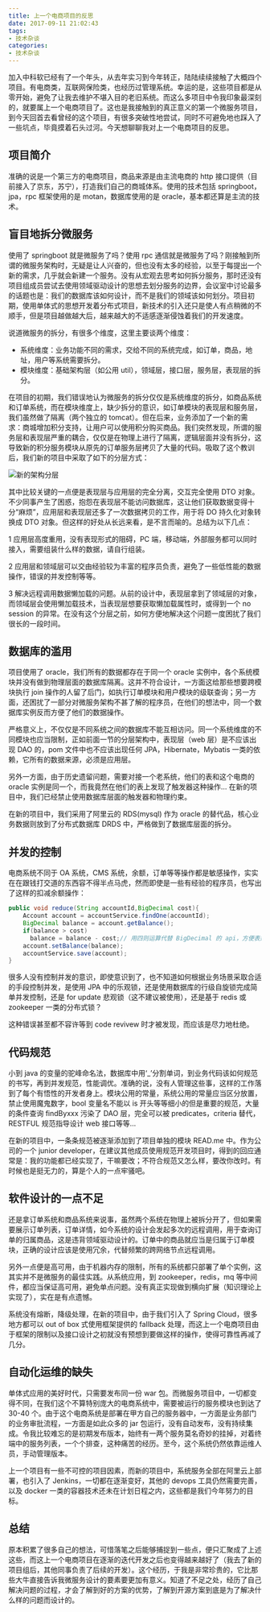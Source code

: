 ```yaml
---
title: 上一个电商项目的反思
date: 2017-09-11 21:02:43
tags:
- 技术杂谈
categories:
- 技术杂谈
---
```


加入中科软已经有了一个年头，从去年实习到今年转正，陆陆续续接触了大概四个项目。有电商类，互联网保险类，也经历过管理系统。幸运的是，这些项目都是从零开始，避免了让我去维护不堪入目的老旧系统。而这么多项目中令我印象最深刻的，就要属上一个电商项目了。这也是我接触到的真正意义的第一个微服务项目，到今天回首去看曾经的这个项目，有很多突破性地尝试，同时不可避免地也踩入了一些坑点，毕竟摸着石头过河。今天想聊聊我对上一个电商项目的反思。

## 项目简介

准确的说是一个第三方的电商项目，商品来源是由主流电商的 http 接口提供（目前接入了京东，苏宁），打造我们自己的商城体系。使用的技术包括 springboot，jpa，rpc 框架使用的是 motan，数据库使用的是 oracle，基本都还算是主流的技术。

## 盲目地拆分微服务

使用了 springboot 就是微服务了吗？使用 rpc 通信就是微服务了吗？刚接触到所谓的微服务架构时，无疑是让人兴奋的，但也没有太多的经验，以至于每提出一个新的需求，几乎就会新建一个服务。没有从宏观去思考如何拆分服务，那时还没有项目组成员尝试去使用领域驱动设计的思想去划分服务的边界，会议室中讨论最多的话题也是：我们的数据库该如何设计，而不是我们的领域该如何划分。项目初期，使用单体式的思想开发着分布式项目，新技术的引入还只是使人有点稍微的不顺手，但是项目越做越大后，越来越大的不适感逐渐侵蚀着我们的开发速度。

说道微服务的拆分，有很多个维度，这里主要谈两个维度：

- 系统维度：业务功能不同的需求，交给不同的系统完成，如订单，商品，地址，用户等系统需要拆分。
- 模块维度：基础架构层（如公用 util），领域层，接口层，服务层，表现层的拆分。

在项目的初期，我们错误地认为微服务的拆分仅仅是系统维度的拆分，如商品系统和订单系统，而在模块维度上，缺少拆分的意识，如订单模块的表现层和服务层，我们虽然做了隔离（两个独立的 tomcat）。但在后来，业务添加了一个新的需求：商城增加积分支持，让用户可以使用积分购买商品。我们突然发现，所谓的服务层和表现层严重的耦合，仅仅是在物理上进行了隔离，逻辑层面并没有拆分，这导致新的积分服务模块从原先的订单服务层拷贝了大量的代码。吸取了这个教训后，我们新的项目中采取了如下的分层方式：

![新的架构分层](http://kirito.iocoder.cn/52029421305_2.gif)

其中比较关键的一点便是表现层与应用层的完全分离，交互完全使用 DTO 对象。不少同事产生了困惑，抱怨在表现层不能访问数据库，这让他们获取数据变得十分“麻烦”，应用层和表现层还多了一次数据拷贝的工作，用于将 DO 持久化对象转换成 DTO 对象。但这样的好处从长远来看，是不言而喻的。总结为以下几点：

1 应用层高度重用，没有表现形式的阻碍，PC 端，移动端，外部服务都可以同时接入，需要组装什么样的数据，请自行组装。

2 应用层和领域层可以交由经验较为丰富的程序员负责，避免了一些低性能的数据操作，错误的并发控制等等。

3 解决远程调用数据懒加载的问题。从前的设计中，表现层拿到了领域层的对象，而领域层会使用懒加载技术，当表现层想要获取懒加载属性时，或得到一个 no session 的异常。在没有这个分层之前，如何方便地解决这个问题一度困扰了我们很长的一段时间。

## 数据库的滥用

项目使用了 oracle，我们所有的数据都存在于同一个 oracle 实例中，各个系统模块并没有做到物理层面的数据库隔离。这并不符合设计，一方面这给那些想要跨模块执行 join 操作的人留了后门，如执行订单模块和用户模块的级联查询；另一方面，还困扰了一部分对微服务架构不甚了解的程序员，在他们的想法中，同一个数据库实例反而方便了他们的数据操作。

严格意义上，不仅仅是不同系统之间的数据库不能互相访问。同一个系统维度的不同模块也应当限制，正如前面一节的分层架构中，表现层（web 层）是不应该出现 DAO 的，pom 文件中也不应该出现任何 JPA，Hibernate，Mybatis 一类的依赖，它所有的数据来源，必须是应用层。

另外一方面，由于历史遗留问题，需要对接一个老系统，他们的表和这个电商的 oracle 实例是同一个，而我竟然在他们的表上发现了触发器这种操作... 在新的项目中，我们已经禁止使用数据库层面的触发器和物理约束。

在新的项目中，我们采用了阿里云的 RDS(mysql) 作为 oracle 的替代品，核心业务数据则放到了分布式数据库 DRDS 中，严格做到了数据库层面的拆分。

## 并发的控制

电商系统不同于 OA 系统，CMS 系统，余额，订单等等操作都是敏感操作，实实在在跟钱打交道的东西容不得半点马虎，然而即使是一些有经验的程序员，也写出了这样的扣减余额操作：

```java
public void reduce(String accountId,BigDecimal cost){
    Account account = accountService.findOne(accountId);
    BigDecimal balance = account.getBalance();
    if(balance > cost)
      balance = balance - cost;// 用四则运算代替 BigDecimal 的 api，方便表达
    account.setBalance(balance);
    accountService.save(account);
}
```

很多人没有控制并发的意识，即使意识到了，也不知道如何根据业务场景采取合适的手段控制并发，是使用 JPA 中的乐观锁，还是使用数据库的行级自旋锁完成简单并发控制，还是 for update 悲观锁（这不建议被使用），还是基于 redis 或 zookeeper 一类的分布式锁？

这种错误甚至都不容许等到 code revivew 时才被发现，而应该是尽力地杜绝。

## 代码规范

小到 java 的变量的驼峰命名法，数据库中用‘_’分割单词，到业务代码该如何规范的书写，再到并发规范，性能调优。准确的说，没有人管理这些事，这样的工作落到了每个有悟性的开发者身上。模块公用的常量，系统公用的常量应当区分放置，禁止使用魔鬼数字，bool 变量名不能以 is 开头等等细小的但是重要的规范，大量的条件查询 findByxxx 污染了 DAO 层，完全可以被 predicates，criteria 替代，RESTFUL 规范指导设计 web 接口等等...

在新的项目中，一条条规范被逐渐添加到了项目单独的模块 READ.me 中。作为公司的一个 junior developer，在建议其他成员使用规范开发项目时，得到的回应通常是：我的功能都已经实现了，干嘛要改；不符合规范又怎么样，要改你改时。有时候也是挺无力的，算是个人的一点牢骚吧。

## 软件设计的一点不足

还是拿订单系统和商品系统来说事，虽然两个系统在物理上被拆分开了，但如果需要展示订单列表，订单详情，如今系统的设计会发起多次的远程调用，用于查询订单的归属商品，这是违背领域驱动设计的。订单中的商品就应当是归属于订单模块，正确的设计应该是使用冗余，代替频繁的跨网络节点远程调用。

另外一点便是高可用，由于机器内存的限制，所有的系统都只部署了单个实例，这其实并不是微服务的最佳实践。从系统应用，到 zookeeper，redis，mq 等中间件，都应当保证高可用，避免单点问题。没有真正实现做到横向扩展（知识理论上实现了），实在是有点遗憾。

系统没有熔断，降级处理，在新的项目中，由于我们引入了 Spring Cloud，很多地方都可以 out of box 式使用框架提供的 fallback 处理，而这上一个电商项目由于框架的限制以及接口设计之初就没有预想到要做这样的操作，使得可靠性再减了几分。

## 自动化运维的缺失

单体式应用的美好时代，只需要发布同一份 war 包。而微服务项目中，一切都变得不同，在我们这个不算特别庞大的电商系统中，需要被运行的服务模块也到达了 30-40 个。由于这个电商系统是部署在甲方自己的服务器中，一方面是业务部门的业务审批流程，一方面是如此众多的 jar 包运行，没有自动发布，没有持续集成。令我比较难忘的是初期发布版本，始终有一两个服务莫名奇妙的挂掉，对着终端中的服务列表，一个个排查，这种痛苦的经历。至今，这个系统仍然依靠运维人员，手动管理版本。

上一个项目有一些不可控的项目因素，而新的项目中，系统服务全部在阿里云上部署，也引入了 Jenkins，一切都在逐渐变好，其他的 devops 工具仍然需要完善，以及 docker 一类的容器技术还未在计划日程之内，这些都是我们今年努力的目标。

## 总结

原本积累了很多自己的想法，可惜落笔之后能够捕捉到一些点，便只汇聚成了上述这些，而这上一个电商项目在逐渐的迭代开发之后也变得越来越好了（我去了新的项目组后，其他同事负责了后续的开发）。这个经历，于我是非常珍贵的，它比那些大牛直接告诉我微服务设计的要素要更加有意义。知道了不足之处，经历了自己解决问题的过程，才会了解到好的方案的优势，了解到开源方案到底是为了解决什么样的问题而设计的。
